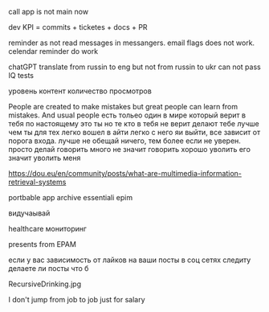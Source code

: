 call app is not main now

dev KPI = commits + ticketes + docs + PR

reminder as not read messages in messangers. email flags does not work. celendar reminder do work

chatGPT translate from russin to eng but not from russin to ukr
can not pass IQ tests

уровень контент количество просмотров

People are created to make mistakes but great people can learn from mistakes. 
And usual people 
есть тольео один в мире который верит в тебя по настоящему это ты
но те кто в тебя не верит делают тебе лучше чем ты
для тех легко вошел в айти легко с него яи выйти, все зависит от порога входа.
лучше не обещай ничего, тем более если не уверен. просто делай
говорить много не значит говорить хорошо
уволить его значит уволить меня

https://dou.eu/en/community/posts/what-are-multimedia-information-retrieval-systems 
 
portbable app
archive
essentiali epim 

видучаывай

healthcare мониторинг

presents from EPAM

если у вас зависимость от лайков на ваши посты в соц сетях следиту делаете ли посты что б

RecursiveDrinking.jpg

I don't jump from job to job just for salary
